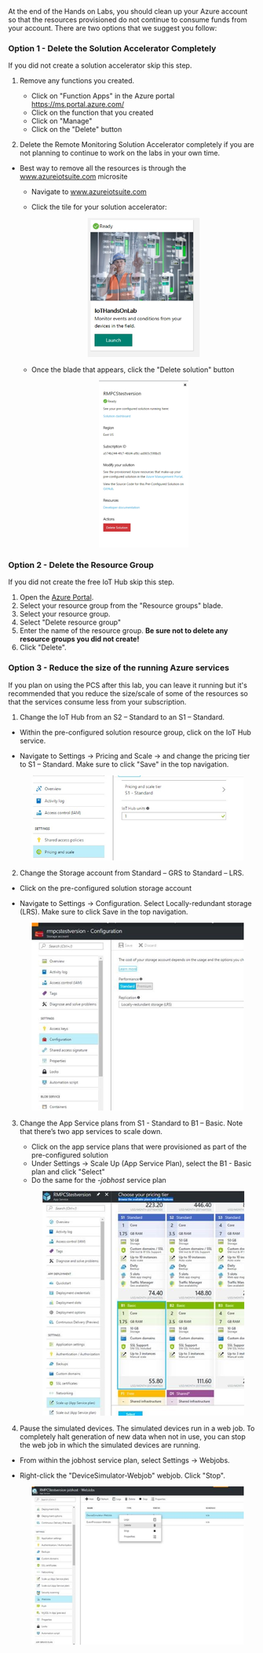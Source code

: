 At the end of the Hands on Labs, you should clean up your Azure account so that the resources provisioned do not continue to consume funds from your account. There are two options that we suggest you follow:

### Option 1 - Delete the Solution Accelerator Completely

If you did not create a solution accelerator skip this step.

1. Remove any functions you created. <br>
    - Click on "Function Apps" in the Azure portal  https://ms.portal.azure.com/
    - Click on the function that you created
    - Click on "Manage"
    - Click on the "Delete" button

1. Delete the Remote Monitoring Solution Accelerator completely if you are not planning to continue to work on the labs in your own time. <br />
  - Best way to remove all the resources is through the www.azureiotsuite.com microsite
    - Navigate to www.azureiotsuite.com
    - Click the tile for your solution accelerator: 
    
      <p align="center">
         <img src="/HOL/IOTHubPiHackathon/images/SolutionReady.jpg" width="50%" height="50%"/> 
      </p> 
    - Once the blade that appears, click the "Delete solution" button
    
      <p align="center">
         <img src="/HOL/IOTHubPiHackathon/images/DeletePCS.jpg" width="40%" height="40%"/> 
      </p> 
      
### Option 2 - Delete the Resource Group

If you did not create the free IoT Hub skip this step.

1. Open the [Azure Portal](https://portal.azure.com/).
1. Select your resource group from the "Resource groups" blade.
1. Select your resource group.
1. Select "Delete resource group"
1. Enter the name of the resource group.  <b>Be sure not to delete any resource groups you did not create!</b>
1. Click "Delete".

### Option 3 - Reduce the size of the running Azure services
If you plan on using the PCS after this lab, you can leave it running but it's recommended that you reduce the size/scale of some of the resources so that the services consume less from your subscription. 
1. Change the IoT Hub from an S2 – Standard to an S1 – Standard.
  - Within the pre-configured solution resource group, click on the IoT Hub service. 
  - Navigate to Settings -> Pricing and Scale -> and change the pricing tier to S1 – Standard. Make sure to click "Save" in the top navigation.
    
      <p align="center">
         <img src="/HOL/IOTHubPiHackathon/images/reduceIoTHub.jpg" width="90%" height="90%"/> 
      </p> 

2. Change the Storage account from Standard – GRS to Standard – LRS.
  - Click on the pre-configured solution storage account
  - Navigate to Settings -> Configuration. Select Locally-redundant storage (LRS). Make sure to click Save in the top navigation.

      <p align="center">
         <img src="/HOL/IOTHubPiHackathon/images/reduceStorage.jpg" width="90%" height="90%"/> 
      </p> 
      
3. Change the App Service plans from S1 - Standard to B1 – Basic. Note that there’s two app services to scale down. 
   - Click on the app service plans that were provisioned as part of the pre-configured solution
   - Under Settings -> Scale Up (App Service Plan), select the B1 - Basic plan and click "Select"
   - Do the same for the *-jobhost* service plan
     <p align="center">
         <img src="/HOL/IOTHubPiHackathon/images/reduceAppService.jpg" width="90%" height="90%"/> 
      </p>   
      
4. Pause the simulated devices. The simulated devices run in a web job. To completely halt generation of new data when not in use, you can stop the web job in which the simulated devices are running.
  - From within the jobhost service plan, select Settings -> Webjobs. 
  - Right-click the "DeviceSimulator-Webjob" webjob. Click "Stop". 

      <p align="center">
         <img src="/HOL/IOTHubPiHackathon/images/pauseSimulatedDevices.jpg" width="90%" height="90%"/> 
      </p> 


